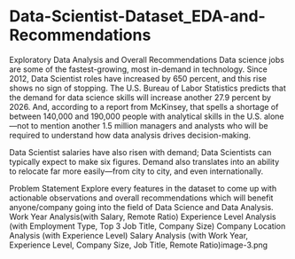 # Data-Scientist-Dataset_EDA-and-Recommendations
Exploratory Data Analysis and Overall Recommendations
Data science jobs are some of the fastest-growing, most in-demand in technology. Since 2012, Data Scientist roles have increased by 650 percent, and this rise shows no sign of stopping. The U.S. Bureau of Labor Statistics predicts that the demand for data science skills will increase another 27.9 percent by 2026. And, according to a report from McKinsey, that spells a shortage of between 140,000 and 190,000 people with analytical skills in the U.S. alone—not to mention another 1.5 million managers and analysts who will be required to understand how data analysis drives decision-making.

Data Scientist salaries have also risen with demand; Data Scientists can typically expect to make six figures. Demand also translates into an ability to relocate far more easily—from city to city, and even internationally.

Problem Statement
Explore every features in the dataset to come up with actionable observations and overall recommendations which will benefit anyone/company going into the field of Data Science and Data Analysis.
Work Year Analysis(with Salary, Remote Ratio)
Experience Level Analysis (with Employment Type, Top 3 Job Title, Company Size)
Company Location Analysis (with Experience Level)
Salary Analysis (with Work Year, Experience Level, Company Size, Job Title, Remote Ratio)image-3.png
